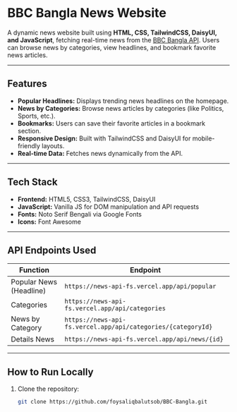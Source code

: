 # BBC Bangla News Website

A dynamic news website built using **HTML, CSS, TailwindCSS, DaisyUI, and JavaScript**, fetching real-time news from the [BBC Bangla API](https://news-api-fs.vercel.app/). Users can browse news by categories, view headlines, and bookmark favorite news articles.

---

## Features

- **Popular Headlines:** Displays trending news headlines on the homepage.
- **News by Categories:** Browse news articles by categories (like Politics, Sports, etc.).
- **Bookmarks:** Users can save their favorite articles in a bookmark section.
- **Responsive Design:** Built with TailwindCSS and DaisyUI for mobile-friendly layouts.
- **Real-time Data:** Fetches news dynamically from the API.

---

## Tech Stack

- **Frontend:** HTML5, CSS3, TailwindCSS, DaisyUI  
- **JavaScript:** Vanilla JS for DOM manipulation and API requests  
- **Fonts:** Noto Serif Bengali via Google Fonts  
- **Icons:** Font Awesome  

---

## API Endpoints Used

| Function                | Endpoint                                                      |
|-------------------------|---------------------------------------------------------------|
| Popular News (Headline)  | `https://news-api-fs.vercel.app/api/popular`                 |
| Categories              | `https://news-api-fs.vercel.app/api/categories`              |
| News by Category        | `https://news-api-fs.vercel.app/api/categories/{categoryId}` |
| Details News            | `https://news-api-fs.vercel.app/api/news/{id}`               |

---

## How to Run Locally

1. Clone the repository:  
   ```bash
   git clone https://github.com/foysaliqbalutsob/BBC-Bangla.git
